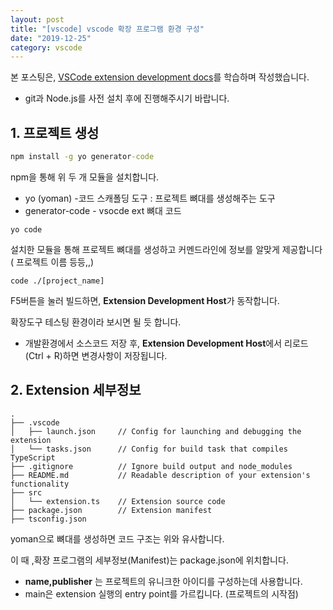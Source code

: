 ```yaml
---
layout: post
title: "[vscode] vscode 확장 프로그램 환경 구성"
date: "2019-12-25"
category: vscode
---
```


본 포스팅은, [VSCode extension development docs](https://code.visualstudio.com/api)를 학습하며 작성했습니다.

- git과 Node.js를 사전 설치 후에 진행해주시기 바랍니다.

## 1. 프로젝트 생성

```cmd
npm install -g yo generator-code
```

npm을 통해 위 두 개 모듈을 설치합니다.

- yo (yoman) -코드 스캐폴딩 도구 : 프로젝트 뼈대를 생성해주는 도구
- generator-code - vsocde ext 뼈대 코드

```
yo code
```

설치한 모듈을 통해 프로젝트 뼈대를 생성하고 커멘드라인에 정보를 알맞게 제공합니다 ( 프로젝트 이름 등등,,)

```
code ./[project_name]
```

F5버튼을 눌러 빌드하면, **Extension Development Host**가 동작합니다.

확장도구 테스팅 환경이라 보시면 될 듯 합니다.

- 개발환경에서 소스코드 저장 후, **Extension Development Host**에서 리로드(Ctrl + R)하면 변경사항이 저장됩니다.

## 2. Extension 세부정보

```
.
├── .vscode
│   ├── launch.json     // Config for launching and debugging the extension
│   └── tasks.json      // Config for build task that compiles TypeScript
├── .gitignore          // Ignore build output and node_modules
├── README.md           // Readable description of your extension's functionality
├── src
│   └── extension.ts    // Extension source code
├── package.json        // Extension manifest
├── tsconfig.json
```

yoman으로 뼈대를 생성하면 코드 구조는 위와 유사합니다.

이 때 ,확장 프로그램의 세부정보(Manifest)는 package.json에 위치합니다.

- **name,publisher** 는 프로젝트의 유니크한 아이디를 구성하는데 사용합니다.
- main은 extension 실행의 entry point를 가르킵니다. (프로젝트의 시작점)
